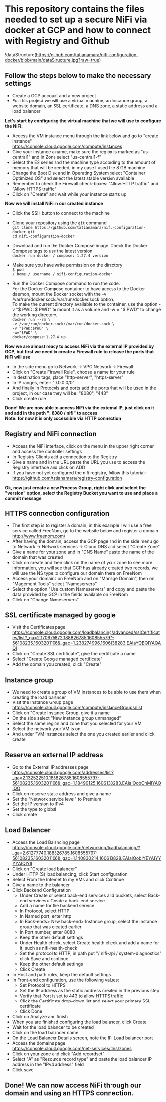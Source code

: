 # This repository contains the files needed to set up a secure NiFi via docker at GCP and how to connect with Registry and Github

!dataStructure(https://github.com/tatianamara/nifi-configuration-docker/blob/main/dataStructure.jpg?raw=true)

## Follow the steps below to make the necessary settings

- Create a GCP account and a new project
- For this project we will use a virtual machine, an instance group, a website domain, an SSL certificate, a DNS zone, a static address and a load balancer

**Let's start by configuring the virtual machine that we will use to configure the NiFi:**  
- Access the VM instance menu through the link below and go to "create instance"  
https://console.cloud.google.com/compute/instances
- Give your instance a name, make sure the region is marked as "us-central1" and in Zone select "us-central1-f"
- Select the E2 series and the machine type according to the amount of memory that will be needed, in my case I used the 8 GB machine
- Change the Boot Disk and in Operating System select "Container Optimized OS" and select the latest stable version available
- Remember to check the Firewall check-boxes: "Allow HTTP traffic" and "Allow HTTPS traffic"
- Click on "Create" and wait while your instance starts up

**Now we will install NiFi in our created instance**
- Click the SSH button to connect to the machine
- Clone your repository using the ```git``` command  
```git clone https://github.com/tatianamara/nifi-configuration-docker.git```  
```cd nifi-configuration-docker```  


- Download and run the Docker Compose image. Check the Docker Compose tags to use the latest version  
```docker run docker / compose: 1.27.4 version```  
- Make sure you have write permission on the directory  
```$ pwd```  
```/ home / username / nifi-configuration-docker```  
- Run the Docker Compose command to run the code.  
For the Docker Compose container to have access to the Docker daemon, mount the Docker socket with the -v /var/run/docker.sock:/var/run/docker.sock option.  
To make the current directory available to the container, use the option -v "$ PWD: $ PWD" to mount it as a volume and -w = "$ PWD" to change the working directory.  
```docker run --rm \```    
```-v /var/run/docker.sock:/var/run/docker.sock \```  
```-v "$PWD:$PWD" \```  
```-w="$PWD" \```  
```docker/compose:1.27.4 up```  

**Now we are almost ready to access NiFi via the external IP provided by GCP, but first we need to create a Firewall rule to release the ports that NiFi will use**  
- In the side menu go to Network -> VPC Network -> Firewall
- Click on "Create Firewall Rule", choose a name for your rule
- In destination tags, place "http-server", "https-server"
- In IP ranges, enter: "0.0.0.0/0"
- And finally in Protocols and ports add the ports that will be used in the project, in our case they will be: "8080", "443"
- Click create rule

**Done! We are now able to access NiFi via the external IP, just click on it and add in the path ": 8080 / nifi" to access**  
**Note: for now it is only accessible via HTTP connection**  


## Registry and NiFi connection
- Access the NiFi interface, click on the menu in the upper right corner and access the controller settings
- In Registry Clients add a connection to the Registry
- Give a name and in the URL paste the URL you use to access the Registry interface and click on ADD
- If you have not yet configured the nifi registry, follow this tutorial: https://github.com/tatianamara/registry-configuration

**Ok, now just create a new Process Group, right click and select the "version" option, select the Registry Bucket you want to use and place a commit message**  

## HTTPS connection configuration
- The first step is to register a domain, in this example I will use a free service called FreeNom, go to the website below and register a domain  
http://www.freenom.com/
- After having the domain, access the GCP page and in the side menu go to Network -> Network services -> Cloud DNS and select "Create Zone"
- Give a name for your zone and in "DNS Name" paste the name of the domain that was created
- Click on create and then click on the name of your zone to see more information, you will see that GCP has already created two records, we will use the NS type to configure our domain there on FreeNom
- Access your domains on FreeNom and on "Manage Domain", then on "Magement Tools" select "Nameservers"
- Select the option "Use custom Nameservers" and copy and paste the data provided by GCP in the fields available on FreeNom
- Click on "Change Nameservers"

## SSL certificate managed by google
- Visit the Certificates page  
https://console.cloud.google.com/loadbalancing/advanced/sslCertificates/list?_ga=2.170675872.188826785.1608555797-56108235.1603201106&_gac=1.238274996.1606138283.EAIaYQBQIYAQAQI 
- Click on "Create SSL certificate", give the certificate a name
- Select "Create Google managed certificate"
- Add the domain you created, click "Create"

## Instance group
- We need to create a group of VM instances to be able to use them when creating the load balancer
- Visit the Instance Group page  
https://console.cloud.google.com/compute/instanceGroups/list
- Click on "Create Instance Group, give it a name
- On the side select "New instance group unmanaged"
- Select the same region and zone that you selected for your VM
- Select the network your VM is on
- And under "VM instances select the one you created earlier and click create

## Reserve an external IP address
- Go to the External IP addresses page  
https://console.cloud.google.com/addresses/list?_ga=2.132522510.188826785.1608555797-56108235.1603201106&_gac=1.18490125.1606138283.EAIaIQobChMIYAQIQQ
- Click on reserve static address and give a name
- Set the "Network service level" to Premium
- Set the IP version to IPv4
- Set the type to global
- Click create

## Load Balancer
- Access the Load Balancing page  
https://console.cloud.google.com/networking/loadbalancing/?_ga=2.61277740.188826785.1608555797-56108235.1603201106&_gac=1.140830214.160613828.EAIaIQobIYEYAIYYYYAIQIYII  
- Click on "Create load balancer"
- Under HTTP (S) load balancing, click Start configuration
- Select From the Internet to my VMs and click Continue
- Give a name to the balancer
- Click Backend Configuration
    - Under Create or select back-end services and buckets, select Back-end services> Create a back-end service
    - Add a name for the backend service
    - In Protocol, select HTTP
    - In Named port, enter http
    - In Back-ends> New back-end> Instance group, select the instance group that was created earlier
    - In Port number, enter 8080
    - Keep the other default settings
    - Under Health check, select Create health check and add a name for it, such as nifi-health-check
    - Set the protocol to HTTP, in path put "/ nifi-api / system-diagnostics" click Save and continue
    - Keep the other default settings
    - Click Create
- In Host and path rules, keep the default settings
- In Front-end configuration, use the following values:
    - Set Protocol to HTTPS
    - Set the IP address as the static address created in the previous step
    - Verify that Port is set to 443 to allow HTTPS traffic
    - Click the Certificate drop-down list and select your primary SSL certificate
    - Click Done
- Click on Analyze and finish
- When you are finished configuring the load balancer, click Create
- Wait for the load balancer to be created
- Click on the load balancer name
- On the Load Balancer Details screen, note the IP: Load balancer port
- Access the domains page   
https://console.cloud.google.com/net-services/dns/zones
- Click on your zone and click "Add recordset"
- Select "A" as "Resource record type" and paste the load balancer IP address in the "IPv4 address" field
- Click save

## Done! We can now access NiFi through our domain and using an HTTPS connection.
